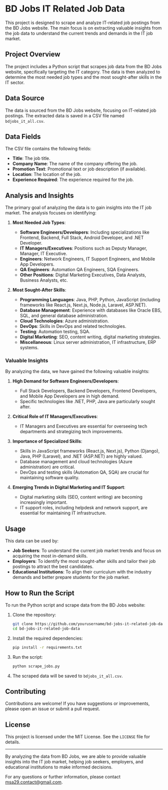 # BD Jobs IT Related Job Data

This project is designed to scrape and analyze IT-related job postings from the BD Jobs website. The main focus is on extracting valuable insights from the job data to understand the current trends and demands in the IT job market.

## Project Overview

The project includes a Python script that scrapes job data from the BD Jobs website, specifically targeting the IT category. The data is then analyzed to determine the most needed job types and the most sought-after skills in the IT sector.

## Data Source

The data is sourced from the BD Jobs website, focusing on IT-related job postings. The extracted data is saved in a CSV file named `bdjobs_it_all.csv`.

## Data Fields

The CSV file contains the following fields:

- **Title**: The job title.
- **Company Name**: The name of the company offering the job.
- **Promotion Text**: Promotional text or job description (if available).
- **Location**: The location of the job.
- **Experience Required**: The experience required for the job.

## Analysis and Insights

The primary goal of analyzing the data is to gain insights into the IT job market. The analysis focuses on identifying:

1. **Most Needed Job Types**:
   - **Software Engineers/Developers**: Including specializations like Frontend, Backend, Full Stack, Android Developer, and .NET Developer.
   - **IT Managers/Executives**: Positions such as Deputy Manager, Manager, IT Executive.
   - **Engineers**: Network Engineers, IT Support Engineers, and Mobile App Developers.
   - **QA Engineers**: Automation QA Engineers, SQA Engineers.
   - **Other Positions**: Digital Marketing Executives, Data Analysts, Business Analysts, etc.

2. **Most Sought-After Skills**:
   - **Programming Languages**: Java, PHP, Python, JavaScript (including frameworks like React.js, Next.js, Node.js, Laravel, ASP.NET).
   - **Database Management**: Experience with databases like Oracle EBS, SQL, and general database administration.
   - **Cloud Technologies**: Azure administration.
   - **DevOps**: Skills in DevOps and related technologies.
   - **Testing**: Automation testing, SQA.
   - **Digital Marketing**: SEO, content writing, digital marketing strategies.
   - **Miscellaneous**: Linux server administration, IT infrastructure, ERP systems.

### Valuable Insights

By analyzing the data, we have gained the following valuable insights:

1. **High Demand for Software Engineers/Developers**:
   - Full Stack Developers, Backend Developers, Frontend Developers, and Mobile App Developers are in high demand.
   - Specific technologies like .NET, PHP, Java are particularly sought after.

2. **Critical Role of IT Managers/Executives**:
   - IT Managers and Executives are essential for overseeing tech departments and strategizing tech improvements.

3. **Importance of Specialized Skills**:
   - Skills in JavaScript frameworks (React.js, Next.js), Python (Django), Java, PHP (Laravel), and .NET (ASP.NET) are highly valued.
   - Database management and cloud technologies (Azure administration) are critical.
   - DevOps and testing skills (Automation QA, SQA) are crucial for maintaining software quality.

4. **Emerging Trends in Digital Marketing and IT Support**:
   - Digital marketing skills (SEO, content writing) are becoming increasingly important.
   - IT support roles, including helpdesk and network support, are essential for maintaining IT infrastructure.

## Usage

This data can be used by:

- **Job Seekers**: To understand the current job market trends and focus on acquiring the most in-demand skills.
- **Employers**: To identify the most sought-after skills and tailor their job postings to attract the best candidates.
- **Educational Institutions**: To align their curriculum with the industry demands and better prepare students for the job market.

## How to Run the Script

To run the Python script and scrape data from the BD Jobs website:

1. Clone the repository:
   ```bash
   git clone https://github.com/yourusername/bd-jobs-it-related-job-data.git
   cd bd-jobs-it-related-job-data
   ```

2. Install the required dependencies:
   ```bash
   pip install -r requirements.txt
   ```

3. Run the script:
   ```bash
   python scrape_jobs.py
   ```

4. The scraped data will be saved to `bdjobs_it_all.csv`.

## Contributing

Contributions are welcome! If you have suggestions or improvements, please open an issue or submit a pull request.

## License

This project is licensed under the MIT License. See the `LICENSE` file for details.

---

By analyzing the data from BD Jobs, we are able to provide valuable insights into the IT job market, helping job seekers, employers, and educational institutions to make informed decisions.

For any questions or further information, please contact msa29.contact@gmail.com.
